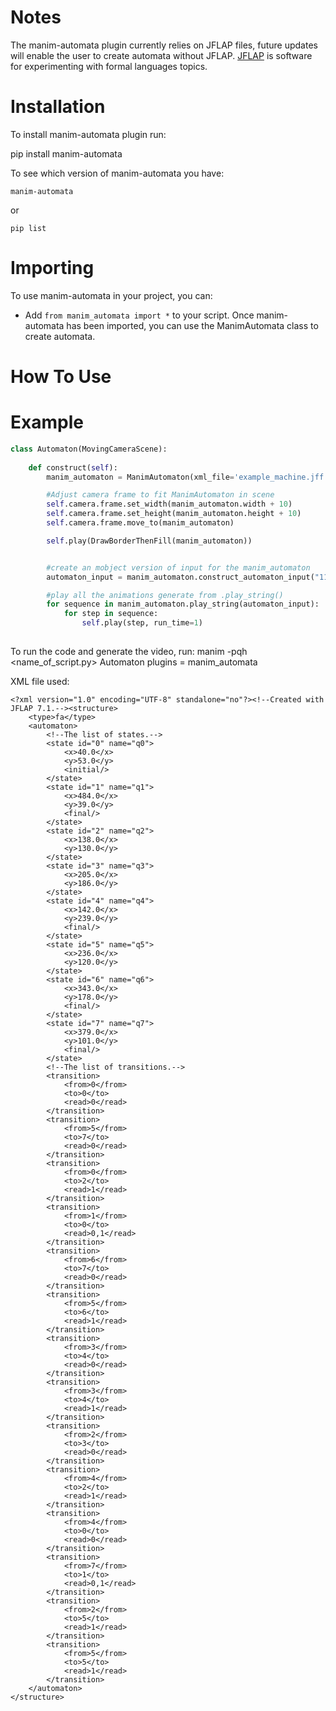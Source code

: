 Notes
=====
The manim-automata plugin currently relies on JFLAP files, future updates will enable the user to create automata without JFLAP.
[JFLAP](https://www.jflap.org) is software for experimenting with formal languages topics.

Installation
============
To install manim-automata plugin run:

   pip install manim-automata

To see which version of manim-automata you have:

    manim-automata

or

    pip list


Importing
=========
To use manim-automata in your project, you can:

* Add ``from manim_automata import *`` to your script.
Once manim-automata has been imported, you can use the ManimAutomata class to create automata.

How To Use
==========





Example
=======
```python
class Automaton(MovingCameraScene):
    
    def construct(self):
        manim_automaton = ManimAutomaton(xml_file='example_machine.jff')

        #Adjust camera frame to fit ManimAutomaton in scene
        self.camera.frame.set_width(manim_automaton.width + 10)
        self.camera.frame.set_height(manim_automaton.height + 10)
        self.camera.frame.move_to(manim_automaton)

        self.play(DrawBorderThenFill(manim_automaton))


        #create an mobject version of input for the manim_automaton
        automaton_input = manim_automaton.construct_automaton_input("11")

        #play all the animations generate from .play_string()
        for sequence in manim_automaton.play_string(automaton_input):
            for step in sequence:
                self.play(step, run_time=1)
               
```
To run the code and generate the video, run:
   manim -pqh <name_of_script.py> Automaton plugins = manim_automata

XML file used:
```
<?xml version="1.0" encoding="UTF-8" standalone="no"?><!--Created with JFLAP 7.1.--><structure>
	<type>fa</type>
	<automaton>
		<!--The list of states.-->
		<state id="0" name="q0">
			<x>40.0</x>
			<y>53.0</y>
			<initial/>
		</state>
		<state id="1" name="q1">
			<x>484.0</x>
			<y>39.0</y>
			<final/>
		</state>
		<state id="2" name="q2">
			<x>138.0</x>
			<y>130.0</y>
		</state>
		<state id="3" name="q3">
			<x>205.0</x>
			<y>186.0</y>
		</state>
		<state id="4" name="q4">
			<x>142.0</x>
			<y>239.0</y>
			<final/>
		</state>
		<state id="5" name="q5">
			<x>236.0</x>
			<y>120.0</y>
		</state>
		<state id="6" name="q6">
			<x>343.0</x>
			<y>178.0</y>
			<final/>
		</state>
		<state id="7" name="q7">
			<x>379.0</x>
			<y>101.0</y>
			<final/>
		</state>
		<!--The list of transitions.-->
		<transition>
			<from>0</from>
			<to>0</to>
			<read>0</read>
		</transition>
		<transition>
			<from>5</from>
			<to>7</to>
			<read>0</read>
		</transition>
		<transition>
			<from>0</from>
			<to>2</to>
			<read>1</read>
		</transition>
		<transition>
			<from>1</from>
			<to>0</to>
			<read>0,1</read>
		</transition>
		<transition>
			<from>6</from>
			<to>7</to>
			<read>0</read>
		</transition>
		<transition>
			<from>5</from>
			<to>6</to>
			<read>1</read>
		</transition>
		<transition>
			<from>3</from>
			<to>4</to>
			<read>0</read>
		</transition>
		<transition>
			<from>3</from>
			<to>4</to>
			<read>1</read>
		</transition>
		<transition>
			<from>2</from>
			<to>3</to>
			<read>0</read>
		</transition>
		<transition>
			<from>4</from>
			<to>2</to>
			<read>1</read>
		</transition>
		<transition>
			<from>4</from>
			<to>0</to>
			<read>0</read>
		</transition>
		<transition>
			<from>7</from>
			<to>1</to>
			<read>0,1</read>
		</transition>
		<transition>
			<from>2</from>
			<to>5</to>
			<read>1</read>
		</transition>
		<transition>
			<from>5</from>
			<to>5</to>
			<read>1</read>
		</transition>
	</automaton>
</structure>
```

